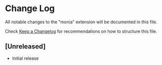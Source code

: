 # Change Log

All notable changes to the "monia" extension will be documented in this file.

Check [Keep a Changelog](http://keepachangelog.com/) for recommendations on how to structure this file.

## [Unreleased]

- Initial release